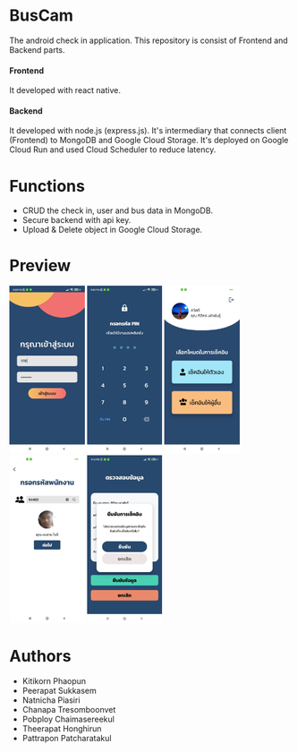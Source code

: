 # BusCam
The android check in application. This repository is consist of Frontend and Backend parts.
#### Frontend ####
 It developed with react native.
#### Backend ####
 It developed with node.js (express.js). It's intermediary that connects client (Frontend) to MongoDB and Google Cloud Storage. It's deployed on Google Cloud Run and used Cloud Scheduler to reduce latency.

# Functions
  * CRUD the check in, user and bus data in MongoDB.
  * Secure backend with api key.
  * Upload & Delete object in Google Cloud Storage.

# Preview
 <img height="300rem" src="https://github.com/SlickleZ/buscam/blob/main/preview_logIn.jpg?raw=true">
 <img height="300rem" src="https://github.com/SlickleZ/buscam/blob/main/preview_pin.jpg?raw=true">
 <img height="300rem" src="https://github.com/SlickleZ/buscam/blob/main/preview_home.jpg?raw=true">
 <img height="300rem" src="https://github.com/SlickleZ/buscam/blob/main/preview_find.jpg?raw=true">
 <img height="300rem" src="https://github.com/SlickleZ/buscam/blob/main/preview_check.jpg?raw=true">

# Authors
  * Kitikorn Phaopun
  * Peerapat Sukkasem
  * Natnicha Piasiri
  * Chanapa Tresomboonvet
  * Pobploy Chaimasereekul
  * Theerapat Honghirun
  * Pattrapon Patcharatakul
